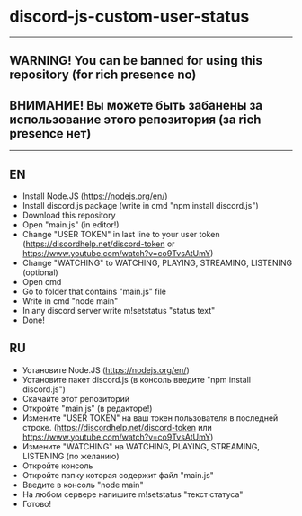 # discord-js-custom-user-status
---------------
## WARNING! You can be banned for using this repository (for rich presence no)
## ВНИМАНИЕ! Вы можете быть забанены за использование этого репозитория (за rich presence нет)
---------------
## EN

- Install Node.JS (https://nodejs.org/en/)
- Install discord.js package (write in cmd "npm install discord.js")
- Download this repository
- Open "main.js" (in editor!)
- Change "USER TOKEN" in last line to your user token (https://discordhelp.net/discord-token or https://www.youtube.com/watch?v=co9TvsAtUmY)
- Change "WATCHING" to WATCHING, PLAYING, STREAMING, LISTENING (optional)
- Open cmd
- Go to folder that contains "main.js" file
- Write in cmd "node main"
- In any discord server write m!setstatus "status text"
- Done!

## RU

- Установите Node.JS (https://nodejs.org/en/)
- Установите пакет discord.js (в консоль введите "npm install discord.js")
- Скачайте этот репозиторий
- Откройте "main.js" (в редакторе!)
- Измените "USER TOKEN" на ваш токен пользователя в последней строке. (https://discordhelp.net/discord-token или https://www.youtube.com/watch?v=co9TvsAtUmY)
- Измените "WATCHING" на WATCHING, PLAYING, STREAMING, LISTENING (по желанию)
- Откройте консоль
- Откройте  папку которая содержит файл "main.js"
- Введите в консоль "node main"
- На любом сервере напишите m!setstatus "текст статуса"
- Готово!
